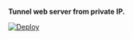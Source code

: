 **Tunnel web server from private IP.**


[![Deploy](https://www.herokucdn.com/deploy/button.svg)](https://heroku.com/deploy?template=https://github.com/atikur-rabbi/tunnel/tree/master)

